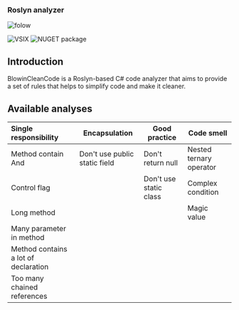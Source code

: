 ### Roslyn analyzer

![folow](https://img.shields.io/github/followers/blowin?style=social)


![VSIX](https://img.shields.io/visual-studio-marketplace/i/Blowin.1)
![NUGET package](https://img.shields.io/nuget/v/Blowin.CleanCode.svg)

## Introduction

BlowinCleanCode is a Roslyn-based C# code analyzer that aims to provide a set of rules that helps to simplify code and make it cleaner.

## Available analyses

| Single responsibility                | Encapsulation                 | Good practice               | Code smell                  |
| :----------------------------------- | ----------------------------- | --------------------------- | --------------------------- |
| Method contain And                   | Don't use public static field | Don't return null           | Nested ternary operator     |
| Control flag                         |                               | Don't use static class      | Complex condition           |
| Long method                          |                               |                             | Magic value                 |
| Many parameter in method             |                               |                             |                             |
| Method contains a lot of declaration |                               |                             |                             |
| Too many chained references          |                               |                             |                             |
